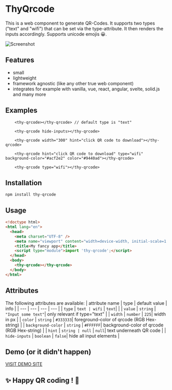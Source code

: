 # ThyQrcode

This is a web component to generate QR-Codes. It supports two types ("text" and "wifi") that can be 
set via the type-attribute. It then renders the inputs accordingly. Supports unicode emojis 😀.

![Screenshot](https://smart-sign.com/npm/thy-qrcode/screenshot.png)

## Features
 - small
 - lightweight
 - framework agnostic (like any other true web component)
 - integrates for example with vanilla, vue, react, angular, svelte, solid.js and many more

## Examples
```
    <thy-qrcode></thy-qrcode> // default type is "text"

    <thy-qrcode hide-inputs></thy-qrcode>

    <thy-qrcode width="300" hint="click QR code to download"></thy-qrcode>

    <thy-qrcode hint="click QR code to download" type="wifi" background-color="#acf2e2" color="#9440ad"></thy-qrcode>

    <thy-qrcode type="wifi"></thy-qrcode>
```


## Installation
```
npm install thy-qrcode
```

## Usage

```html
<!doctype html>
<html lang="en">
  <head>
    <meta charset="UTF-8" />
    <meta name="viewport" content="width=device-width, initial-scale=1.0" />
    <title>My fancy app</title>
    <script type="module">import 'thy-qrcode';</script>
  </head>
  <body>
    <thy-qrcode></thy-qrcode>
  </body>
</html>
```

## Attributes
The following attributes are available:
| attribute name | type | default value | info |
| --- | --- | --- | --- |
| ``` type ``` | ``` text | wifi ``` | ```text```| |
| ``` value ``` | ``` string ``` | ```"Input some text"```| only relevant if type="text" |
| ``` width ``` | ``` number ``` | ``` 225 ```| width in px |
| ``` color ``` | ``` string ``` | ``` #333333 ```| foreground-color of qrcode (RGB Hex-string) |
| ``` background-color ``` | ``` string ``` | ``` #FFFFFF ```| background-color of qrcode (RGB Hex-string) |
| ``` hint ``` | ``` string | null ``` | ``` null ```| text underneath QR code |
| ``` hide-inputs ``` | ``` boolean ``` | ``` false ```| hide all input elements |

## Demo (or it didn't happen)
[VISIT DEMO SITE](https://smart-sign.com/npm/thy-qrcode/)

## ✨ Happy QR coding ! 🕺